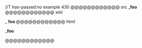//T has-passed:no
example 430
@@@@@@@@@@@@ src
___foo__
@@@@@@@@@@@@ xml
<?xml version="1.0" encoding="UTF-8"?>
<!DOCTYPE document SYSTEM "CommonMark.dtd">
<document xmlns="http://commonmark.org/xml/1.0">
  <paragraph>
    <text>_</text>
    <strong>
      <text>foo</text>
    </strong>
  </paragraph>
</document>
@@@@@@@@@@@@ html
<p>_<strong>foo</strong></p>
@@@@@@@@@@@@
